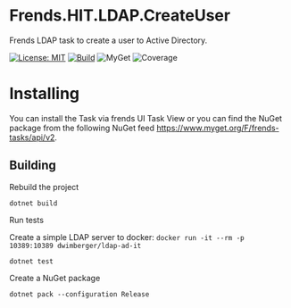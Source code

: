 ﻿# Frends.HIT.LDAP.CreateUser
Frends LDAP task to create a user to Active Directory.

[![License: MIT](https://img.shields.io/badge/License-MIT-green.svg)](https://opensource.org/licenses/MIT) 
[![Build](https://github.com/FrendsPlatform/Frends.HIT.LDAP/actions/workflows/CreateUser_build_and_test_on_main.yml/badge.svg)](https://github.com/FrendsPlatform/Frends.HIT.LDAP/actions)
![MyGet](https://img.shields.io/myget/frends-tasks/v/Frends.HIT.LDAP.CreateUser)
![Coverage](https://app-github-custom-badges.azurewebsites.net/Badge?key=FrendsPlatform/Frends.HIT.LDAP/Frends.HIT.LDAP.CreateUser|main)

# Installing

You can install the Task via frends UI Task View or you can find the NuGet package from the following NuGet feed https://www.myget.org/F/frends-tasks/api/v2.

## Building


Rebuild the project

`dotnet build`

Run tests

 Create a simple LDAP server to docker:
 `docker run -it --rm -p 10389:10389 dwimberger/ldap-ad-it`
 
`dotnet test`


Create a NuGet package

`dotnet pack --configuration Release`
